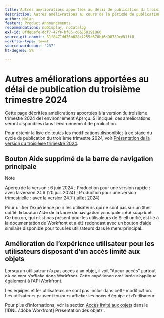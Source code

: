 ```yaml
---
title: Autres améliorations apportées au délai de publication du troisième trimestre 2024
description: Autres améliorations au cours de la période de publication du troisième trimestre 2024
author: Nolan
feature: Product Announcements
recommendations: noDisplay, noCatalog
exl-id: 8fde6efe-dcf7-47f0-bf85-c66550191066
source-git-commit: 81f8477dd26b828c4255c678b36d98789cd81ff8
workflow-type: tm+mt
source-wordcount: '237'
ht-degree: 5%

---
```


# Autres améliorations apportées au délai de publication du troisième trimestre 2024

Cette page décrit les améliorations apportées à la version du troisième trimestre 2024 de l’environnement Aperçu. Si indiqué, ces améliorations seront disponibles dans l’environnement de production.

Pour obtenir la liste de toutes les modifications disponibles à ce stade du cycle de publication du troisième trimestre 2024, voir [Présentation de la version du troisième trimestre 2024](/help/quicksilver/product-announcements/product-releases/24-q3-release-activity/24-q3-release-overview.md).

## Bouton Aide supprimé de la barre de navigation principale

>[!NOTE]
>
>Aperçu de la version : 6 juin 2024 ; Production pour une version rapide : avec la version 24.6 (20 juin 2024) ; Production pour une version trimestrielle : avec la version 24.7 (juillet 2024)

Pour unifier l’expérience pour les utilisateurs qui ne sont pas sur un Shell unifié, le bouton Aide de la barre de navigation principale a été supprimé. Ce bouton, qui n’est pas présent pour les utilisateurs de Shell unifié, est lié à la documentation de Workfront et a été redondant avec un bouton d’aide similaire disponible pour tous les utilisateurs dans le menu principal.

## Amélioration de l’expérience utilisateur pour les utilisateurs disposant d’un accès limité aux objets

Lorsqu’un utilisateur n’a pas accès à un objet, il voit &quot;Aucun accès&quot; partout où ce nom s’affiche dans Workfront. Cette expérience améliorée s’applique également à l’API Workfront.

Les équipes et les utilisateurs ne sont pas inclus dans cette modification. Les utilisateurs peuvent toujours afficher les noms d’équipe et d’utilisateur.

Pour plus d’informations, voir la section [Accès limité aux objets](/help/quicksilver/workfront-basics/navigate-workfront/workfront-navigation/understand-objects.md#restricted-access-to-objects) dans le [!DNL Adobe Workfront] Présentation des objets .
